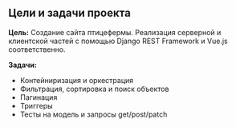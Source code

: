 ## Цели и задачи проекта

**Цель:** Создание сайта птицефермы. Реализация серверной и клиентской частей с помощью Django REST Framework и Vue.js соответственно.

**Задачи:**

- Контейниризация и оркестрация
- Фильтрация, сортировка и поиск объектов
- Пагинация
- Триггеры
- Тесты на модель и запросы get/post/patch